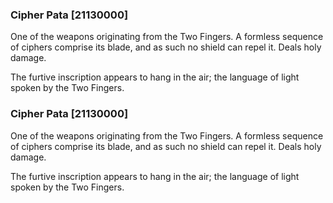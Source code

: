 ### Cipher Pata [21130000]

One of the weapons originating from the Two Fingers. A formless sequence of ciphers comprise its blade, and as such no shield can repel it. Deals holy damage.

The furtive inscription appears to hang in the air; the language of light spoken by the Two Fingers.### Cipher Pata [21130000]

One of the weapons originating from the Two Fingers. A formless sequence of ciphers comprise its blade, and as such no shield can repel it. Deals holy damage.

The furtive inscription appears to hang in the air; the language of light spoken by the Two Fingers.